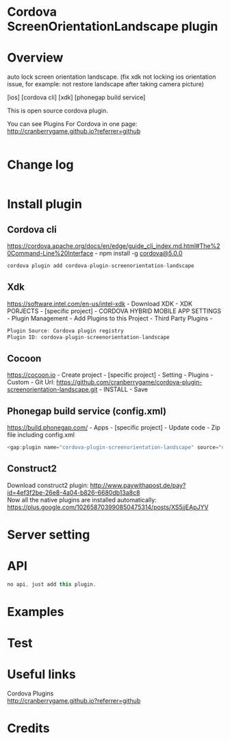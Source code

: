 Cordova ScreenOrientationLandscape plugin
====================

# Overview #
auto lock screen orientation landscape. (fix xdk not locking ios orientation issue, for example: not restore landscape after taking camera picture)
 
[ios] [cordova cli] [xdk] [phonegap build service]

This is open source cordova plugin.

You can see Plugins For Cordova in one page: http://cranberrygame.github.io?referrer=github

```c
```
# Change log #
```c
```
# Install plugin #

## Cordova cli ##
https://cordova.apache.org/docs/en/edge/guide_cli_index.md.html#The%20Command-Line%20Interface - npm install -g cordova@5.0.0
```c
cordova plugin add cordova-plugin-screenorientation-landscape
```
## Xdk ##
https://software.intel.com/en-us/intel-xdk - Download XDK - XDK PORJECTS - [specific project] - CORDOVA HYBRID MOBILE APP SETTINGS - Plugin Management - Add Plugins to this Project - Third Party Plugins -
```c
Plugin Source: Cordova plugin registry
Plugin ID: cordova-plugin-screenorientation-landscape
```

## Cocoon ##
https://cocoon.io - Create project - [specific project] - Setting - Plugins - Custom - Git Url: https://github.com/cranberrygame/cordova-plugin-screenorientation-landscape.git - INSTALL - Save<br>

## Phonegap build service (config.xml) ##
https://build.phonegap.com/ - Apps - [specific project] - Update code - Zip file including config.xml
```c
<gap:plugin name="cordova-plugin-screenorientation-landscape" source="npm" />
```

## Construct2 ##
Download construct2 plugin: http://www.paywithapost.de/pay?id=4ef3f2be-26e8-4a04-b826-6680db13a8c8
<br>
Now all the native plugins are installed automatically: https://plus.google.com/102658703990850475314/posts/XS5jjEApJYV
# Server setting #

# API #
```javascript
no api, just add this plugin.
```
# Examples #

# Test #

# Useful links #

Cordova Plugins<br>
http://cranberrygame.github.io?referrer=github

# Credits #
